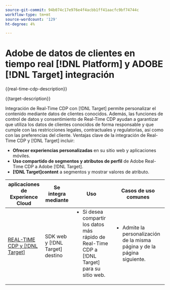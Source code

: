 ```yaml
---
source-git-commit: 94b074c17e976e4f4acbb1ff41aacfc9bf74744c
workflow-type: tm+mt
source-wordcount: '129'
ht-degree: 4%

---
```



# Adobe de datos de clientes en tiempo real [!DNL Platform] y ADOBE [!DNL Target] integración

{{real-time-cdp-description}}

{{target-description}}

Integración de Real-Time CDP con [!DNL Target] permite personalizar el contenido mediante datos de clientes conocidos. Además, las funciones de control de datos y consentimiento de Real-Time CDP ayudan a garantizar que utiliza los datos de clientes conocidos de forma responsable y que cumple con las restricciones legales, contractuales y regulatorias, así como con las preferencias del cliente. Ventajas clave de la integración de Real-Time CDP y [!DNL Target] incluir:

+ **Ofrecer experiencias personalizadas** en su sitio web y aplicaciones móviles.
+ **Uso compartido de segmentos y atributos de perfil** de Adobe Real-Time CDP a Adobe [!DNL Target].
+ **[!DNL Target]content** a segmentos y mostrar valores de atributo.

<table>
    <thead>
        <tr>
            <th>aplicaciones de Experience Cloud</th>
            <th>Se integra mediante</th>
            <th>Uso</th>
            <th>Casos de uso comunes</th>
        </tr>
    </thead>
    <tbody>
    <tr>
        <td><a href="../../integrations/tutorials/rtcdp-target/web-sdk-and-target-destination.md" target="_blank" rel="noreferrer">REAL-TIME CDP y [!DNL Target]</a></td>
        <td>SDK web y [!DNL Target] destino</td>
        <td>
            <ul style="margin-top: 0;">
                <li>Si desea compartir los datos más rápido de Real-Time CDP a [!DNL Target] para su sitio web.</li>
            </ul>
        </td>
        <td>
            <ul style="margin-top: 0;" >
                <li>Admite la personalización de la misma página y de la página siguiente.</li>
            </ul>
        </td>
    </tr>
    <!--<tr>
        <td>Real-Time CDP and [!DNL Target]</a></td>
        <td><a href="../../integrations/tutorials/rtcdp-target/mobile-sdk-and-target-destination.md" target="_blank" rel="noreferrer">Mobile SDK and [!DNL Target] destination</td>
        <td>
            <ul style="margin-top: 0;">
                <li>When you want the fastest sharing of data from Real-Time CDP to [!DNL Target] for your mobile application.</li>
            </ul>
        </td>
        <td>
            <ul style="margin-top: 0;">
                <li>Supports same-view and next-view personalization.</li>
            </ul>
        </td>
    </tr>           
    <tr>
        <td>Real-Time CDP and [!DNL Target]</td>
        <td><a href="../../integrations/tutorials/rtcdp-target/atjs-and-target-destination.md" target="_blank" rel="noreferrer">at.js and [!DNL Target] destination</a></td>
        <td>
            <ul style="margin-top: 0;">
                <li>When next-session personalization is sufficient on your website.</li>
            </ul>
        </td>
        <td>
            <ul style="margin-top: 0;">
                <li>Supports next-session personalization.</li>
            </ul>
        </td>
    </tr>    -->
    </tbody>
</table>
